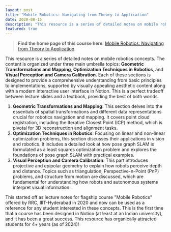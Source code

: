 ```yaml
---
layout: post
title: "Mobile Robotics: Navigating from Theory to Application"
date: 2020-08-15
description: "This resource is a series of detailed notes on mobile robotics concepts. The content is organized under three main umbrella topics: Geometric Transformations and Mapping, Optimization Techniques in Robotics, and Visual Perception and Camera Calibration."
featured: true
---
```


> **Find the home page of this course here**: [Mobile Robotics: Navigating from Theory to Application](https://saishubodh.notion.site/Mobile-Robotics-Navigating-from-Theory-to-Application-0b65a9c20edd4081978f4ffad917febb?pvs=4). 


This resource is a series of detailed notes on mobile robotics concepts. The content is organized under three main umbrella topics: **Geometric Transformations and Mapping**, **Optimization Techniques in Robotics**, and **Visual Perception and Camera Calibration**. Each of these sections is designed to provide a comprehensive understanding from basic principles to implementations, supported by visually appealing aesthetic content along with a modern interactive user interface in Notion. This is a perfect tradeoff between lecture slides and a textbook, providing the best of both worlds.

1. **Geometric Transformations and Mapping**: This section delves into the essentials of spatial transformations and different data representations crucial for robotics navigation and mapping. It covers point cloud registration, including the Iterative Closest Point (ICP) method, which is pivotal for 3D reconstruction and alignment tasks.
2. **Optimization Techniques in Robotics**: Focusing on linear and non-linear optimization problems, this section discusses their applications in vision and robotics. It includes a detailed look at how pose graph SLAM is formulated as a least squares optimization problem and explores the foundations of pose graph SLAM with practical examples.
3. **Visual Perception and Camera Calibration**: This part introduces projective and epipolar geometry to explain how robots perceive depth and distance. Topics such as triangulation, Perspective-n-Point (PnP) problems, and structure from motion are discussed, which are fundamental for understanding how robots and autonomous systems interpret visual information.



This started off as lecture notes for flagship course "Mobile Robotics" offered by RRC, IIIT-Hyderabad in 2020 and now can be used as a reference for any student interested in these concepts. This is the first time that a course has been designed in Notion (at least at an Indian university), and it has been a great success. This resource has organically attracted students for 4+ years (as of 2024)!